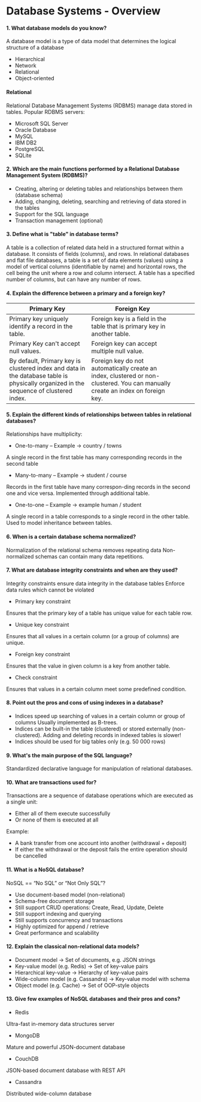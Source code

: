 # Database Systems - Overview
#### 1. What database models do you know?
A database model is a type of data model that determines the logical structure of a database

  - Hierarchical
  - Network
  - Relational
  - Object-oriented
  
#### Relational
Relational Database Management Systems (RDBMS) manage data stored in tables.
Popular RDBMS servers:
 - Microsoft SQL Server
 - Oracle Database
 - MySQL
 - IBM DB2
 - PostgreSQL
 - SQLite

#### 2. Which are the main functions performed by a Relational Database Management System (RDBMS)?
 - Creating, altering or deleting tables and relationships between them (database schema)
 - Adding, changing, deleting, searching and retrieving of data stored in the tables
 - Support for the SQL language
 - Transaction management (optional)

#### 3. Define what is "table" in database terms?
A table is a collection of related data held in a structured format within a database. It consists of fields (columns), and rows. In relational databases and flat file databases, a table is a set of data elements (values) using a model of vertical columns (identifiable by name) and horizontal rows, the cell being the unit where a row and column intersect. A table has a specified number of columns, but can have any number of rows.

#### 4. Explain the difference between a primary and a foreign key?
| Primary Key 	| Foreign Key 	|  	|  	|  	|
|---------------------------------------------------------------------------------------------------------------------------------------	|--------------------------------------------------------------------------------------------------------------------------------	|---	|---	|---	|
| Primary key uniquely identify a record in the table. 	| Foreign key is a field in the table that is primary key in another table. 	|  	|  	|  	|
| Primary Key can't accept null values. 	| Foreign key can accept multiple null value. 	|  	|  	|  	|
| By default, Primary key is clustered index and data in the database table is physically organized in the sequence of clustered index. 	| Foreign key do not automatically create an index, clustered or non-clustered. You can manually create an index on foreign key. 	|  	|  	|  	|

#### 5. Explain the different kinds of relationships between tables in relational databases?
Relationships have multiplicity:
 - One-to-many – Example -> country / towns
 
A single record in the first table has many corresponding records in the second table
 - Many-to-many – Example -> student / course

Records in the first table have many correspon-ding records in the second one and vice versa. Implemented through additional table.
 - One-to-one – Example -> example human / student

A single record in a table corresponds to a single record in the other table.
Used to model inheritance between tables.

#### 6. When is a certain database schema normalized?
Normalization of the relational schema removes repeating data
Non-normalized schemas can contain many data repetitions.

#### 7. What are database integrity constraints and when are they used?

Integrity constraints ensure data integrity in the database tables
Enforce data rules which cannot be violated
 - Primary key constraint
 
Ensures that the primary key of a table has unique value for each table row.
 - Unique key constraint
 
Ensures that all values in a certain column (or a group of columns) are unique.

 - Foreign key constraint
 
Ensures that the value in given column is a key from another table.
 - Check constraint

Ensures that values in a certain column meet some predefined condition.

#### 8. Point out the pros and cons of using indexes in a database?
 - Indices speed up searching of values in a certain column or group of columns
Usually implemented as B-trees.
 - Indices can be built-in the table (clustered) or stored externally (non-clustered).
Adding and deleting records in indexed tables is slower!
 - Indices should be used for big tables only (e.g. 50 000 rows)
 
#### 9. What's the main purpose of the SQL language?
Standardized declarative language for manipulation of relational databases.
 
#### 10. What are transactions used for?
Transactions are a sequence of database operations which are executed as a single unit:
 - Either all of them execute successfully
 - Or none of them is executed at all

Example:
 - A bank transfer from one account into another (withdrawal + deposit)
 - If either the withdrawal or the deposit fails the entire operation should be cancelled
 
#### 11. What is a NoSQL database?
NoSQL == “No SQL” or “Not Only SQL”?
 - Use document-based model (non-relational)
 - Schema-free document storage
 - Still support CRUD operations: Create, Read, Update, Delete
 - Still support indexing and querying
 - Still supports concurrency and transactions
 - Highly optimized for append / retrieve
 - Great performance and scalability

#### 12. Explain the classical non-relational data models?
 - Document model -> Set of documents, e.g. JSON strings
 - Key-value model (e.g. Redis) -> Set of key-value pairs
 - Hierarchical key-value -> Hierarchy of key-value pairs
 - Wide-column model (e.g. Cassandra) -> Key-value model with schema
 - Object model (e.g. Cache) -> Set of OOP-style objects
 
#### 13. Give few examples of NoSQL databases and their pros and cons?
 - Redis

Ultra-fast in-memory data structures server
 - MongoDB

Mature and powerful JSON-document database
 - CouchDB

JSON-based document database with REST API
 - Cassandra

Distributed wide-column database







